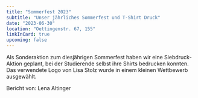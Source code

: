 ```yaml
---
title: "Sommerfest 2023"
subtitle: "Unser jährliches Sommerfest und T-Shirt Druck"
date: "2023-06-30"
location: "Oettingenstr. 67, 155"
linkInCard: true
upcoming: false
---
```


Als Sonderaktion zum diesjährigen Sommerfest haben wir eine Siebdruck-Aktion geplant, bei der Studierende selbst ihre Shirts bedrucken konnten. Das verwendete Logo von Lisa Stolz wurde in einem kleinen Wettbewerb ausgewählt.


Bericht von: Lena Altinger
